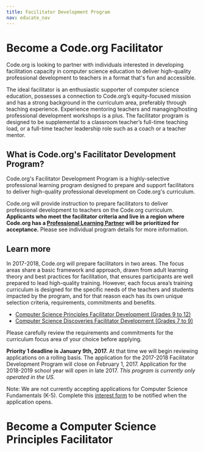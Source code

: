 ```yaml
---
title: Facilitator Development Program
nav: educate_nav
---
```


# Become a Code.org Facilitator

Code.org is looking to partner with individuals interested in developing facilitation capacity in computer science education to deliver high-quality professional development to teachers in a format that's fun and accessible.


The ideal facilitator is an enthusiastic supporter of computer science education, possesses a connection to Code.org’s equity-focused mission and has a strong background in the curriculum area, preferably through teaching experience. Experience mentoring teachers and managing/hosting professional development workshops is a plus. The facilitator program is designed to be supplemental to a classroom teacher’s full-time teaching load, or a full-time teacher leadership role such as a coach or a teacher mentor.<br/>

## What is Code.org's Facilitator Development Program?

Code.org's Facilitator Development Program is a highly-selective professional learning program designed to prepare and support facilitators to deliver high-quality professional development on Code.org's curriculum.<br/>

Code.org will provide instruction to prepare facilitators to deliver professional development to teachers on the Code.org curriculum. **Applicants who meet the facilitator criteria and live in a region where Code.org has a [Professional Learning Partner](https://code.org/educate/professional-learning-partner/partners) will be prioritized for acceptance.** Please see individual program details for more information.

## Learn more
In 2017-2018, Code.org will prepare facilitators in two areas. The focus areas share a basic framework and approach, drawn from adult learning theory and best practices for facilitation, that ensures participants are well prepared to lead high-quality training. However, each focus area’s training curriculum is designed for the specific needs of the teachers and students impacted by the program, and for that reason each has its own unique selection criteria, requirements, commitments and benefits.<br/>

- [Computer Science Principles Facilitator Development (Grades 9 to 12)](https://docs.google.com/document/d/1n5N04tz3RBCEeU_QfzC-vwPwvoFbjqhcLA_3Mi3i-Hs/edit)
- [Computer Science Discoveries Facilitator Development (Grades 7 to 9)](https://docs.google.com/document/d/1n5N04tz3RBCEeU_QfzC-vwPwvoFbjqhcLA_3Mi3i-Hs/edit)

Please carefully review the requirements and commitments for the curriculum focus area of your choice before applying.<br/>
 
**Priority 1 deadline is January 9th, 2017.** At that time we will begin reviewing applications on a rolling basis. The application for the 2017-2018 Facilitator Development Program will close on February 1, 2017. Application for the 2018-2019 school year will open in late 2017. *This program is currently only operated in the US.*<br/>

Note: We are not currently accepting applications for Computer Science Fundamentals (K-5). Complete this [interest form](https://goo.gl/forms/fhovCWWFYiS5agvZ2) to be notified when the application opens. 

# Become a Computer Science Principles Facilitator